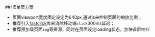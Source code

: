 ##H5单页方案
- 页面viewport宽度固定设定为640px,通过js来控制页面的缩放比例；
- 推荐引入[fastclick](https://github.com/ftlabs/fastclick)库来消除移动端`click`300ms延迟；
- 推荐预加载页面`img`等资源，同时在页面设定loading状态，加快首屏响应
